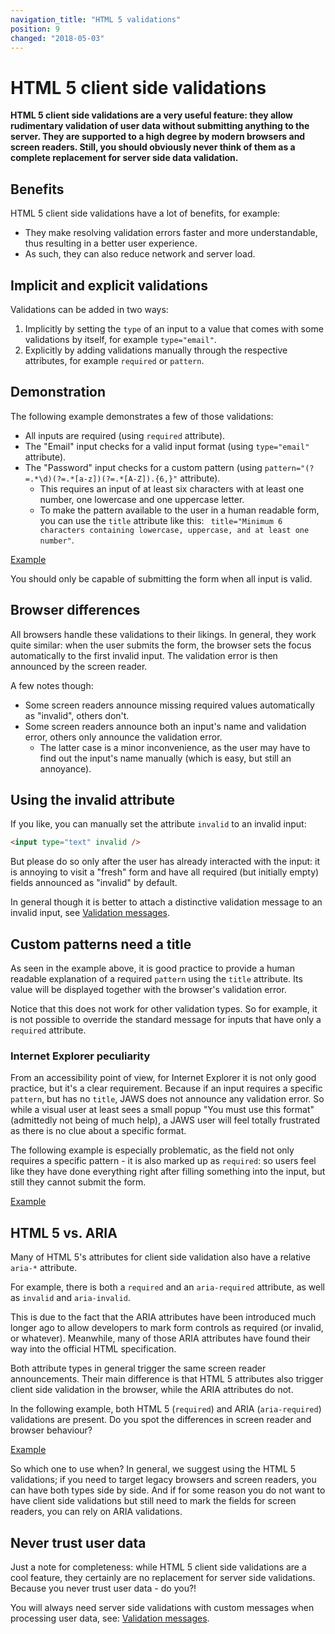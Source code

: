 ```yaml
---
navigation_title: "HTML 5 validations"
position: 9
changed: "2018-05-03"
---
```


# HTML 5 client side validations

**HTML 5 client side validations are a very useful feature: they allow rudimentary validation of user data without submitting anything to the server. They are supported to a high degree by modern browsers and screen readers. Still, you should obviously never think of them as a complete replacement for server side data validation.**

## Benefits

HTML 5 client side validations have a lot of benefits, for example:

- They make resolving validation errors faster and more understandable, thus resulting in a better user experience.
- As such, they can also reduce network and server load.

## Implicit and explicit validations

Validations can be added in two ways:

1. Implicitly by setting the `type` of an input to a value that comes with some validations by itself, for example `type="email"`.
2. Explicitly by adding validations manually through the respective attributes, for example `required` or `pattern`.

## Demonstration

The following example demonstrates a few of those validations:

- All inputs are required (using `required` attribute).
- The "Email" input checks for a valid input format (using `type="email"` attribute).
- The "Password" input checks for a custom pattern (using `pattern="(?=.*\d)(?=.*[a-z])(?=.*[A-Z]).{6,}"` attribute).
    - This requires an input of at least six characters with at least one number, one lowercase and one uppercase letter.
    - To make the pattern available to the user in a human readable form, you can use the `title` attribute like this: ` title="Minimum 6 characters containing lowercase, uppercase, and at least one number"`.

[Example](_examples/html-5-client-side-validations)

You should only be capable of submitting the form when all input is valid.

## Browser differences

All browsers handle these validations to their likings. In general, they work quite similar: when the user submits the form, the browser sets the focus automatically to the first invalid input. The validation error is then announced by the screen reader.

A few notes though:

- Some screen readers announce missing required values automatically as "invalid", others don't.
- Some screen readers announce both an input's name and validation error, others only announce the validation error.
    - The latter case is a minor inconvenience, as the user may have to find out the input's name manually (which is easy, but still an annoyance).

## Using the invalid attribute

If you like, you can manually set the attribute `invalid` to an invalid input:

```html
<input type="text" invalid />
```

But please do so only after the user has already interacted with the input: it is annoying to visit a "fresh" form and have all required (but initially empty) fields announced as "invalid" by default.

In general though it is better to attach a distinctive validation message to an invalid input, see [Validation messages](/examples/forms/validation-messages).

## Custom patterns need a title

As seen in the example above, it is good practice to provide a human readable explanation of a required `pattern` using the `title` attribute. Its value will be displayed together with the browser's validation error.

Notice that this does not work for other validation types. So for example, it is not possible to override the standard message for inputs that have only a `required` attribute.

### Internet Explorer peculiarity

From an accessibility point of view, for Internet Explorer it is not only good practice, but it's a clear requirement. Because if an input requires a specific `pattern`, but has no `title`, JAWS does not announce any validation error. So while a visual user at least sees a small popup "You must use this format" (admittedly not being of much help), a JAWS user will feel totally frustrated as there is no clue about a specific format.

The following example is especially problematic, as the field not only requires a specific pattern - it is also marked up as `required`: so users feel like they have done everything right after filling something into the input, but still they cannot submit the form.

[Example](_examples/html-5-client-side-validations-with-untitled-pattern)

## HTML 5 vs. ARIA

Many of HTML 5's attributes for client side validation also have a relative `aria-*` attribute.

For example, there is both a `required` and an `aria-required` attribute, as well as `invalid` and `aria-invalid`.

This is due to the fact that the ARIA attributes have been introduced much longer ago to allow developers to mark form controls as required (or invalid, or whatever). Meanwhile, many of those ARIA attributes have found their way into the official HTML specification.

Both attribute types in general trigger the same screen reader announcements. Their main difference is that HTML 5 attributes also trigger client side validation in the browser, while the ARIA attributes do not.

In the following example, both HTML 5 (`required`) and ARIA (`aria-required`) validations are present. Do you spot the differences in screen reader and browser behaviour?

[Example](_examples/required-inputs-with-html-5-and-aria)

So which one to use when? In general, we suggest using the HTML 5 validations; if you need to target legacy browsers and screen readers, you can have both types side by side. And if for some reason you do not want to have client side validations but still need to mark the fields for screen readers, you can rely on ARIA validations.

## Never trust user data

Just a note for completeness: while HTML 5 client side validations are a cool feature, they certainly are no replacement for server side validations. Because you never trust user data - do you?!

You will always need server side validations with custom messages when processing user data, see: [Validation messages](/examples/forms/validation-messages).